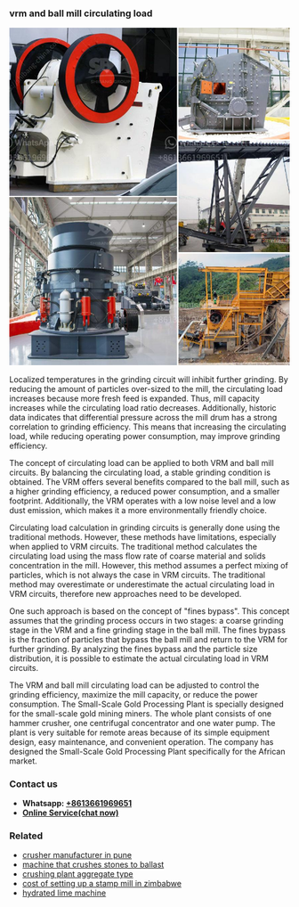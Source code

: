 <h3>vrm and ball mill circulating load</h3><img src='1708589097.jpg' alt=''><p>Localized temperatures in the grinding circuit will inhibit further grinding. By reducing the amount of particles over-sized to the mill, the circulating load increases because more fresh feed is expanded. Thus, mill capacity increases while the circulating load ratio decreases. Additionally, historic data indicates that differential pressure across the mill drum has a strong correlation to grinding efficiency. This means that increasing the circulating load, while reducing operating power consumption, may improve grinding efficiency.</p><p>The concept of circulating load can be applied to both VRM and ball mill circuits. By balancing the circulating load, a stable grinding condition is obtained. The VRM offers several benefits compared to the ball mill, such as a higher grinding efficiency, a reduced power consumption, and a smaller footprint. Additionally, the VRM operates with a low noise level and a low dust emission, which makes it a more environmentally friendly choice.</p><p>Circulating load calculation in grinding circuits is generally done using the traditional methods. However, these methods have limitations, especially when applied to VRM circuits. The traditional method calculates the circulating load using the mass flow rate of coarse material and solids concentration in the mill. However, this method assumes a perfect mixing of particles, which is not always the case in VRM circuits. The traditional method may overestimate or underestimate the actual circulating load in VRM circuits, therefore new approaches need to be developed.</p><p>One such approach is based on the concept of "fines bypass". This concept assumes that the grinding process occurs in two stages: a coarse grinding stage in the VRM and a fine grinding stage in the ball mill. The fines bypass is the fraction of particles that bypass the ball mill and return to the VRM for further grinding. By analyzing the fines bypass and the particle size distribution, it is possible to estimate the actual circulating load in VRM circuits.</p><p>The VRM and ball mill circulating load can be adjusted to control the grinding efficiency, maximize the mill capacity, or reduce the power consumption. The Small-Scale Gold Processing Plant is specially designed for the small-scale gold mining miners. The whole plant consists of one hammer crusher, one centrifugal concentrator and one water pump. The plant is very suitable for remote areas because of its simple equipment design, easy maintenance, and convenient operation. The company has designed the Small-Scale Gold Processing Plant specifically for the African market.</p><h3>Contact us</h3><ul><li><strong>Whatsapp:&nbsp;<a href="https://wa.me/8613661969651">+8613661969651</a></strong></li><li><a href="https://swt.shibang-china.com/?git&amp;zhl&amp;vrm and ball mill circulating load"><strong>Online Service(chat now)</strong></a></li></ul><h3>Related</h3><ul><li><a href='crusher manufacturer in pune.md'>crusher manufacturer in pune</a></li><li><a href='machine that crushes stones to ballast.md'>machine that crushes stones to ballast</a></li><li><a href='crushing plant aggregate type.md'>crushing plant aggregate type</a></li><li><a href='cost of setting up a stamp mill in zimbabwe.md'>cost of setting up a stamp mill in zimbabwe</a></li><li><a href='hydrated lime machine.md'>hydrated lime machine</a></li></ul>
